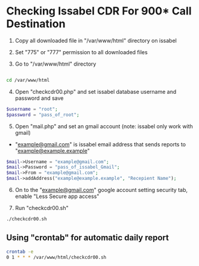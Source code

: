 # Checking Issabel CDR For 900* Call Destination

1. Copy all downloaded file in "/var/www/html" directory on issabel

2. Set "775" or "777" permission to all downloaded files

3. Go to "/var/www/html" directory

``` bash script

cd /var/www/html 

```

4. Open "checkcdr00.php" and set issabel database username and password and save
``` php
$username = "root";
$password = "pass_of_root";
```
5. Open "mail.php" and set an gmail account (note: issabel only work with gmail)
  - "example@gmail.com" is issabel email address that sends reports to "example@example.example"
```php
$mail->Username = "example@gmail.com";                 
$mail->Password = "pass_of_issabel_Gmail";
$mail->From = "example@gmail.com";
$mail->addAddress("example@example.example", "Recepient Name");
```

6. On to the "example@gmail.com" google account setting security tab, enable "Less Secure app access"

7. Run "checkcdr00.sh"
``` bash
./checkcdr00.sh
```

## Using "crontab" for automatic daily report
```bash
crontab -e
0 1 * * * /var/www/html/checkcdr00.sh
```
